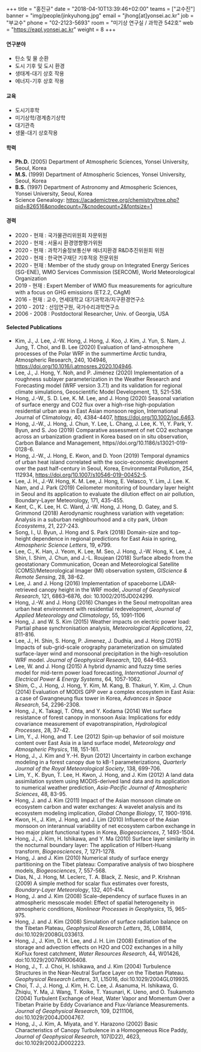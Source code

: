 +++
title = "홍진규"
date = "2018-04-10T13:39:46+02:00"
teams = ["교수진"]
banner = "img/people/jinkyuhong.jpg"
email = "jhong[at]yonsei.ac.kr"
job = "부교수"
phone = "02-2123-5693"
room = "미기상 연구실 / 과학관 542호"
web = "https://eapl.yonsei.ac.kr"
weight = 8
+++

#### 연구분야
+ 탄소 및 물 순환
+ 도시 기후 및 도시 환경
+ 생태계-대기 상호 작용
+ 에너지-기후 상호 작용




#### 교육

- 도시기후학
- 미기상학/경계층기상학
- 대기관측
- 생물-대기 상호작용



#### 학력

+ **Ph.D.** (2005) Department of Atmospheric Sciences, Yonsei University, Seoul, Korea
+ **M.S.** (1999) Department of Atmospheric Sciences, Yonsei University, Seoul, Korea
+ **B.S.** (1997) Department of Astronomy and Atmospheric Sciences, Yonsei University, Seoul, Korea
+ Science Genealogy: https://academictree.org/chemistry/tree.php?pid=826516&pnodecount=7&cnodecount=2&fontsize=1




#### 경력
+ 2020 - 현재 : 국가물관리위원회 자문위원
+ 2020 - 현재 : 서울시 환경영향평가위원
+ 2020 - 현재 : 과학기술정보통신부 에너지환경 R&D추진위원회 위원  
+ 2020 - 현재 : 한국연구재단 기후적응 전문위원  
+ 2020 - 현재 : Member of the study group on Integrated Energy Serices (SG-ENE), WMO Services Commission (SERCOM), World Meteorological Organization
+ 2019 - 현재 : Expert Member of WMO flux measurements for agriculture with a focus on GHG emissions (ET2.2, CAgM)
+ 2016 - 현재 : 교수, 연세대학교 대기과학과/지구환경연구소
+ 2010 - 2012 : 선임연구원, 국가수리과학연구소
+ 2006 - 2008 : Postdoctoral Researcher, Univ. of Georgia, USA




#### Selected Publications

+ Kim, J., J. Lee, J.-W. Hong, J. Hong, J. Koo, J. Kim, J. Yun, S. Nam, J. Jung, T. Choi, and B. Lee (2020) Evaluation of land-atmosphere processes of the Polar WRF in the summertime Arctic tundra, Atmospheric Research, 240, 104946, https://doi.org/10.1016/j.atmosres.2020.104946.
+ Lee, J., J. Hong, Y. Noh, and P. Jiménez (2020) Implementation of a roughness sublayer parameterization in the Weather Research and Forecasting model (WRF version 3.7.1) and its validation for regional climate simulations, Geoscientific Model Development, 13, 521-536.
+ Hong, J.-W., S. D. Lee, K. M. Lee, and J. Hong (2020) Seasonal variation of surface energy and CO2 flux over a high-rise high-population residential urban area in East Asian monsoon region, International Journal of Climatology, 40, 4384-4407, https://doi.org/10.1002/joc.6463.
+ Hong, J.-W., J. Hong, J. Chun, Y. Lee, L. Chang, J. Lee, K. Yi, Y. Park, Y. Byun, and S. Joo (2019) Comparative assessment of net CO2 exchange across an urbanization gradient in Korea based on in situ observation, Carbon Balance and Management, https//doi.org/10.1186/s13021-019-0128-6.
+ Hong, J.-W., J. Hong, E. Kwon, and D. Yoon (2019) Temporal dynamics of urban heat island correlated with the socio-economic development over the past half-century in Seoul, Korea, Environmental Pollution, 254, 112934, https://doi.org/10.1007/s10546-019-00452-5.
+ Lee, J. H., J.-W. Hong, K. M. Lee, J. Hong, E. Velasco, Y. Lim, J. Lee. K. Nam, and J. Park (2019) Ceilometer monitoring of boundary layer height in Seoul and its application to evaluate the dilution effect on air pollution, Boundary-Layer Meteorology, 171, 435-455.
+ Kent, C., K. Lee, H. C. Ward, J.-W. Hong, J. Hong, D. Gatey, and S. Grimmond (2018) Aerodynamic roughness variation with vegetation: Analysis in a suburban neighbourhood and a city park, *Urban Ecosystems*, 21, 227-243.
+ Song, I., U. Byun, J. Hong and S. Park (2018) Domain-size and top-height dependence in regional predictions for East Asia in spring, *Atmospheric Science Letters*, 19, e799.
+ Lee, C., K. Han, J. Yeom, K. Lee, M. Seo, J. Hong, J.-W. Hong, K. Lee, J. Shin, I. Shim, J. Chun, and J.-L. Roujean (2018) Surface albedo from the geostationary Communication, Ocean and Meteorological Satellite (COMS)/Meteorological Imager (MI) observation system, *GIScience & Remote Sensing*, 28, 38-62.
+ Lee, J. and J. Hong (2016) Implementation of spaceborne LiDAR-retrieved canopy height in the WRF model, *Journal of Geophysical Research*, 121, 6863–6876, doi: 10.1002/2015JD024299.
+ Hong, J.-W. and J. Hong (2016) Changes in the Seoul metropolitan area urban heat environment with residential redevelopment, *Journal of Applied Meteorology and Climatology*, 55, 1091-1106
+ Hong, J. and W. S. Kim (2015) Weather impacts on electric power load: Partial phase synchronisation analysis, *Meteorological Applications*, 22, 811-816.
+ Lee, J., H. Shin, S. Hong, P. Jimenez, J. Dudhia, and J. Hong (2015) Impacts of sub-grid-scale orography parameterization on simulated surface-layer wind and monsoonal precipitation in the high-resolution WRF model. *Journal of Geophysical Research*, 120, 644–653.
+ Lee, W. and J. Hong (2015) A hybrid dynamic and fuzzy time series model for mid-term power load forecasting, *International Journal of Electrical Power & Energy Systems*, 64, 1057-1062.
+ Shim, C., J. Hong, J. Hong, Y. Kim, M. Kang, B. Thakuri, Y. Kim, J. Chun (2014) Evaluation of MODIS GPP over a complex ecosystem in East Asia: a case of Gwangneung flux tower in Korea, *Advances in Space Research*, 54, 2296-2308.
+ Hong, J., K. Takagi, T. Ohta, and Y. Kodama (2014) Wet surface resistance of forest canopy in monsoon Asia: Implications for eddy covariance measurement of evapotranspiration, *Hydrological Processes*, 28, 37-42.
+ Lim, Y., J. Hong, and T. Lee (2012) Spin-up behavior of soil moisture content over East Asia in a land surface model, *Meteorology and Atmospheric Physics*, 118, 151-161.
+ Hong, J., J. Kim and Y.-H. Byun (2012) Uncertainty in carbon exchange modeling in a forest canopy due to kB-1 parameterizations, *Quarterly Journal of the Royal Meteorological Society*, 138, 699-706.
+ Lim, Y., K. Byun, T. Lee, H. Kwon, J. Hong, and J. Kim (2012) A land data assimilation system using MODIS-derived land data and its application to numerical weather prediction, *Asia-Pacific Journal of Atmospheric Sciences*, 48, 83-95.
+ Hong, J. and J. Kim (2011) Impact of the Asian monsoon climate on ecosystem carbon and water exchanges: A wavelet analysis and its ecosystem modeling implication, *Global Change Biology*, 17, 1900-1916.
+ Kwon, H., J. Kim, J. Hong, and J. Lim (2010) Influence of the Asian monsoon on interannual variability of net ecosystem carbon exchange in two major plant functional types in Korea, *Biogeosciences*, 7, 1493-1504.
+ Hong, J., J. Kim, H. Ishikawa, and Y. Ma (2010) Surface layer similarity in the nocturnal boundary layer: The application of Hilbert-Huang transform, *Biogeosciences*, 7, 1271-1278.
+ Hong, J. and J. Kim (2010) Numerical study of surface energy partitioning on the Tibet plateau: Comparative analysis of two biosphere models, *Biogeosciences*, 7, 557-568.
+ Dias, N., J. Hong, M. Leclerc, T. A. Black, Z. Nesic, and P. Krishnan (2009) A simple method for scalar flux estimates over forests, *Boundary-Layer Meteorology*, 132, 401-414.
+ Hong, J. and J. Kim (2008) Scale-dependency of surface fluxes in an atmospheric mesoscale model: Effect of spatial heterogeneity in atmospheric conditions, *Nonlinear Processes in Geophysics*, 15, 965-975.
+ Hong, J. and J. Kim (2008) Simulation of surface radiation balance on the Tibetan Plateau, *Geophysical Research Letters*, 35, L08814, doi:10.1029/2008GL033613.
+ Hong, J., J. Kim, D. H. Lee, and J. H. Lim (2008) Estimation of the storage and advection effects on H2O and CO2 exchanges in a hilly KoFlux forest catchment, *Water Resources Research*, 44, W01426, doi:10.1029/2007WR006408.
+ Hong, J., T. J. Choi, H. Ishikawa, and J. Kim (2004) Turbulence Structures in the Near-Neutral Surface Layer on the Tibetan Plateau. *Geophysical Research Letters*, 31, L15016, doi:10.1029/2004GL019935.
+ Choi, T. J., J. Hong, J. Kim, H. C. Lee, J. Asanuma, H. Ishikawa, G. Zhiqiu, Y. Ma, J. Wang, T. Koike, T. Yasunari, K. Ueno, and O. Tsukamoto (2004) Turbulent Exchange of Heat, Water Vapor and Momentum Over a Tibetan Prairie by Eddy Covariance and Flux-Variance Measurements. *Journal of Geophysical Research*, 109, D211106, doi:10.1029/2004JD004767.
+ Hong, J., J. Kim, A. Miyata, and Y. Harazono (2002) Basic Characteristics of Canopy Turbulence in a Homogeneous Rice Paddy, *Journal of Geophysical Research*, 107(D22), 4623, doi:10.1029/2002JD002223.
